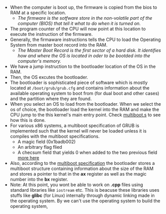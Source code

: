 - When the computer is boot up, the firmware is copied from the bios to RAM at a specific location.
	- *The firmware is the sotfware store in the non-volatile part of the computer (BIOS) that tell it what to do when it is turned on.*
- The program counter of the CPU will now point at this location to execute the instruction of the firmware.
- Generally, the firmaware instructions tells the CPU to load the Operating System from master boot record into the RAM.
	- *The Master Boot Record is the first sector of a hard disk. It identifies how and where the OS is located in oder to be bootded into the computer's memory.*
- We have a jump instruction to the bootloader location of the OS in the RAM.
- Then, the OS excutes the bootloader.
- The bootloader is sophisticated piece of software which is mostly located at `/boot/grub/grub.cfg` and contains information about the available operating system to boot from (for dual boot and other cases) and the partition where they are found.
- When you select an OS to load from the bootloader. When we select the os of choice, the bootloader load the kernel into the RAM and make the CPU jump to the this kernel's main entry point. Check [multiboot.s](https://github.com/ArnolFokam/salad-OS/blob/main/kernel/arch/i386/boot/multiboot.s) to see how this is done.
- For various x86 systems, a multiboot specification of GRUB is implemented such that the kernel will never be loaded unless it is compiles with the multiboot specifications.
	- A magic field (0x1badb002)
	- An arbitrary flag flied
	- A checsum field that yields 0 when added to the two previous field
	[more here](https://stackoverflow.com/questions/34183799/how-does-this-assembly-bootloader-code-work)
- Also, according to the [multiboot specification](https://wiki.osdev.org/Multiboot) the bootloader stores a multiboot structure containing information about the size of the RAM and stores a pointer to that in the **ax** register as well as the magic number into the **bx** register.
- Note: At this point, you wont be able to work on **.cpp** files using standard libraries like `iostream` etc. This is beacuse these libraries uses stuffs like **glibc** (for Linux) internally through dynamic linking made in the operating system. By we can't use the operating system to build the operating system,